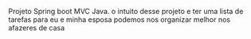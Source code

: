 Projeto Spring boot MVC Java.
o intuito desse projeto e ter uma lista de tarefas para eu e minha esposa podemos nos organizar melhor nos afazeres de casa

